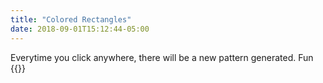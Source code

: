 ```yaml
---
title: "Colored Rectangles"
date: 2018-09-01T15:12:44-05:00
---
```

Everytime you click anywhere, there will be a new pattern generated. Fun
{{<p5sketch randrectangle>}}